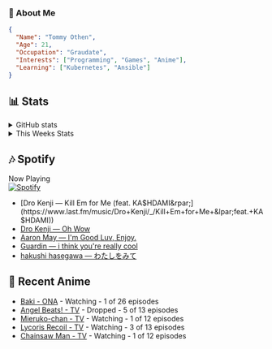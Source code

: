 ### 👋 About Me
```json
{
  "Name": "Tommy Othen",
  "Age": 21,
  "Occupation": "Graudate",
  "Interests": ["Programming", "Games", "Anime"],
  "Learning": ["Kubernetes", "Ansible"]
}
```

## 📊 Stats
<details>
  <summary>GitHub stats</summary>
  <a href="https://github.com/anuraghazra/github-readme-stats">
    <img src="https://github-readme-stats.vercel.app/api?username=tommyothen&show_icons=true&count_private=true&hide=prs,issues">
  </a>
</details>

<details>
  <summary>This Weeks Stats</summary>
  <a href="https://github.com/anuraghazra/github-readme-stats">
    <img src="https://github-readme-stats.vercel.app/api/wakatime?username=tommyothen&cache_seconds=1800&custom_title=Top%20Languages">
  </a>
</details>

## 🎶 Spotify
Now Playing\
[![Spotify](https://novatorem-dasushiasian.vercel.app/api/spotify)](https://open.spotify.com/user/g90805640970)
<!-- LASTFM:START -->
* [Dro Kenji — Kill Em for Me &lpar;feat. KA$HDAMI&rpar;](https://www.last.fm/music/Dro+Kenji/_/Kill+Em+for+Me+&lpar;feat.+KA$HDAMI&rpar;)
* [Dro Kenji — Oh Wow](https://www.last.fm/music/Dro+Kenji/_/Oh+Wow)
* [Aaron May — I&#39;m Good Luv, Enjoy.](https://www.last.fm/music/Aaron+May/_/I%27m+Good+Luv,+Enjoy.)
* [Guardin — i think you&#39;re really cool](https://www.last.fm/music/Guardin/_/i+think+you%27re+really+cool)
* [hakushi hasegawa — わたしをみて](https://www.last.fm/music/hakushi+hasegawa/_/%E3%82%8F%E3%81%9F%E3%81%97%E3%82%92%E3%81%BF%E3%81%A6)<!-- LASTFM:END -->

## 🗻 Recent Anime
<!-- ANIME-LIST:START -->
* [Baki - ONA](https://myanimelist.net/anime/34443/Baki) - Watching - 1 of 26 episodes
* [Angel Beats! - TV](https://myanimelist.net/anime/6547/Angel_Beats) - Dropped - 5 of 13 episodes
* [Mieruko-chan - TV](https://myanimelist.net/anime/48483/Mieruko-chan) - Watching - 1 of 12 episodes
* [Lycoris Recoil - TV](https://myanimelist.net/anime/50709/Lycoris_Recoil) - Watching - 3 of 13 episodes
* [Chainsaw Man - TV](https://myanimelist.net/anime/44511/Chainsaw_Man) - Watching - 1 of 12 episodes<!-- ANIME-LIST:END -->
